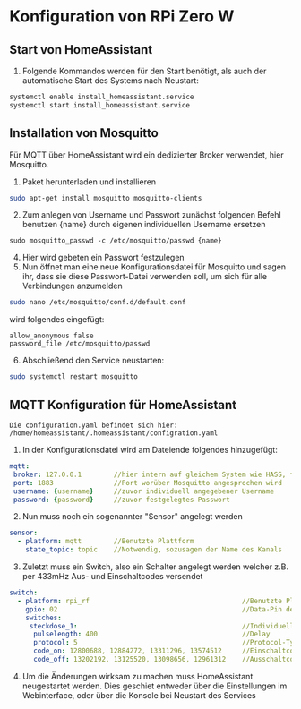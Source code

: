 # Konfiguration von RPi Zero W
## Start von HomeAssistant
1. Folgende Kommandos werden für den Start benötigt, als auch der automatische Start des Systems nach Neustart:
```bash
systemctl enable install_homeassistant.service
systemctl start install_homeassistant.service
```
## Installation von Mosquitto
Für MQTT über HomeAssistant wird ein dedizierter Broker verwendet, hier Mosquitto.

1. Paket herunterladen und installieren
```bash
sudo apt-get install mosquitto mosquitto-clients
```
2. Zum anlegen von Username und Passwort zunächst folgenden Befehl benutzen {name} durch eigenen individuellen Username ersetzen
```
sudo mosquitto_passwd -c /etc/mosquitto/passwd {name}
```
4. Hier wird gebeten ein Passwort festzulegen
5. Nun öffnet man eine neue Konfigurationsdatei für Mosquitto und sagen ihr, dass sie diese Passwort-Datei verwenden soll, um sich für alle Verbindungen anzumelden
```bash
sudo nano /etc/mosquitto/conf.d/default.conf
```
wird folgendes eingefügt:
```
allow_anonymous false
password_file /etc/mosquitto/passwd
```
6. Abschließend den Service neustarten:
```bash
sudo systemctl restart mosquitto
```
## MQTT Konfiguration für HomeAssistant
`Die configuration.yaml befindet sich hier: /home/homeassistant/.homeassistant/configration.yaml`
1. In der Konfigurationsdatei wird am Dateiende folgendes hinzugefügt:
```yaml
mqtt:
 broker: 127.0.0.1        //hier intern auf gleichem System wie HASS, falls extern, hier externe IP angeben
 port: 1883               //Port worüber Mosquitto angesprochen wird
 username: {username}     //zuvor individuell angegebener Username
 password: {password}     //zuvor festgelegtes Passwort

```
2. Nun muss noch ein sogenannter "Sensor" angelegt werden
```yaml
sensor:
  - platform: mqtt        //Benutzte Plattform
    state_topic: topic    //Notwendig, sozusagen der Name des Kanals
```
3. Zuletzt muss ein Switch, also ein Schalter angelegt werden welcher z.B. per 433mHz Aus- und Einschaltcodes versendet
```yaml
switch:
  - platform: rpi_rf                                      //Benutzte Plattform
    gpio: 02                                              //Data-Pin des angeschlossenen 433mHz Transmitters
    switches:                                                 
     steckdose_1:                                         //Individueller Name
      pulselength: 400                                    //Delay
      protocol: 5                                         //Protocol-Typ
      code_on: 12800688, 12884272, 13311296, 13574512     //Einschaltcodes
      code_off: 13202192, 13125520, 13098656, 12961312    //Ausschaltcodes
```
4. Um die Änderungen wirksam zu machen muss HomeAssistant neugestartet werden. Dies geschiet entweder über die Einstellungen im Webinterface, oder über die Konsole bei Neustart des Services
